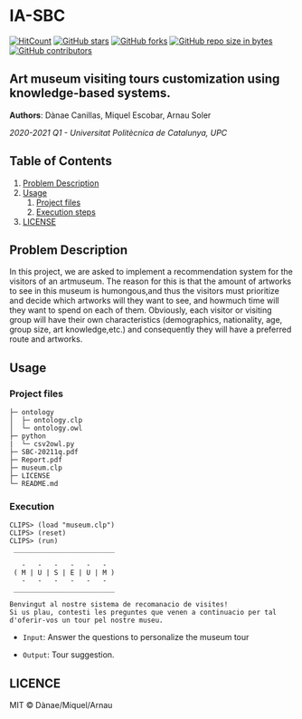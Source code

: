 # IA-SBC

[![HitCount](http://hits.dwyl.io/danaecanillas/IA-SBC.svg)](http://hits.dwyl.io/danaecanillas/IA-SBC)  [![GitHub stars](https://img.shields.io/github/stars/danaecanillas/IA-SBC.svg)](https://GitHub.com/danaecanillas/IA-SBC/stargazers/)  [![GitHub forks](https://img.shields.io/github/forks/danaecanillas/IA-SBC.svg)](https://GitHub.com/ArnauSoler/IA/network/)  [![GitHub repo size in bytes](https://img.shields.io/github/repo-size/danaecanillas/IA-SBC.svg)](https://github.com/danaecanillas/IA-SBC)  [![GitHub contributors](https://img.shields.io/github/contributors/danaecanillas/IA-SBC.svg)](https://GitHub.com/danaecanillas/IA-SBC/graphs/contributors/)  

## Art museum visiting tours customization using knowledge-based systems.

**Authors**: Dànae Canillas, Miquel Escobar, Arnau Soler

*2020-2021 Q1 - Universitat Politècnica de Catalunya, UPC*

## Table of Contents

1. [Problem Description](#Problem-Description)
2. [Usage](#Usage)
   1. [Project files](#Project-files)
   2. [Execution steps](#Execution-steps)
3. [LICENSE](#LICENSE)

## Problem Description
In this project, we are asked to implement a recommendation system for the visitors of an artmuseum. The reason for this is that the amount of artworks to see in this museum is humongous,and thus the visitors must prioritize and decide which artworks will they want to see, and howmuch time will they want to spend on each of them. Obviously, each visitor or visiting group will have their own characteristics (demographics, nationality, age, group size, art knowledge,etc.) and consequently they will have a preferred route and artworks.

## Usage

### Project files
```
├─ ontology
│  ├─ ontology.clp
│  └─ ontology.owl
├─ python
|  └─ csv2owl.py
├─ SBC-20211q.pdf
├─ Report.pdf
├─ museum.clp
├─ LICENSE
└─ README.md
```
### Execution
```
CLIPS> (load "museum.clp")
CLIPS> (reset)
CLIPS> (run)
 _________________________ 
                           
   -   -   -   -   -   -   
 ( M | U | S | E | U | M ) 
   -   -   -   -   -   -   
 _________________________ 

Benvingut al nostre sistema de recomanacio de visites! 
Si us plau, contesti les preguntes que venen a continuacio per tal d'oferir-vos un tour pel nostre museu.
```
* <code>Input</code>: Answer the questions to personalize the museum tour

* <code>Output</code>: Tour suggestion.

## LICENCE
MIT © Dànae/Miquel/Arnau
